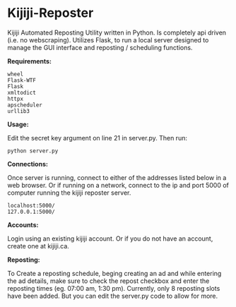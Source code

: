 # Kijiji-Reposter
Kijiji Automated Reposting Utility written in Python. Is completely api driven (i.e. no webscraping). Utilizes Flask, to run a local server designed to  manage the GUI interface and reposting / scheduling functions.

__Requirements:__
```
wheel
Flask-WTF
Flask
xmltodict
httpx
apscheduler
urllib3
```

__Usage:__

Edit the secret key argument on line 21 in server.py. Then run:
```
python server.py
```

__Connections:__

Once server is running, connect to either of the addresses listed below in a web browser. Or if running on a network, connect to the ip and port 5000 of computer running the kijiji reposter server.
```
localhost:5000/
127.0.0.1:5000/
```

__Accounts:__

Login using an existing kijiji account. Or if you do not have an account, create one at kijiji.ca.

__Reposting:__

To Create a reposting schedule, beging creating an ad and while entering the ad details, make sure to check the repost checkbox and enter the reposting times (eg. 07:00 am, 1:30 pm). Currently, only 8 reposting slots have been added. But you can edit the server.py code to allow for more.

